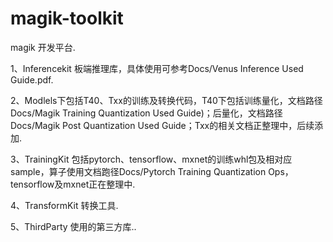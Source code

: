 # magik-toolkit

magik 开发平台.

1、Inferencekit 板端推理库，具体使用可参考Docs/Venus Inference Used Guide.pdf.

2、Modlels下包括T40、Txx的训练及转换代码，T40下包括训练量化，文档路径Docs/Magik Training Quantization Used Guide)；后量化，文档路径Docs/Magik Post Quantization Used Guide；Txx的相关文档正整理中，后续添加.

3、TrainingKit 包括pytorch、tensorflow、mxnet的训练whl包及相对应sample，算子使用文档跑径Docs/Pytorch Training Quantization Ops，tensorflow及mxnet正在整理中.

4、TransformKit 转换工具.

5、ThirdParty 使用的第三方库..
